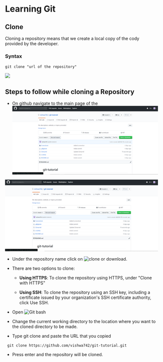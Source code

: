 # Learning Git
## Clone
Cloning a repository means that we create a local copy of the cody provided by the developer.
### Syntax 
```
git clone "url of the repository"

```

![](  URL )


## Steps to follow while cloning a Repository
-  On github navigate to the main page of the ![repository.](Screenshots/main.png)

![](Screenshots/main.png)

-  Under the repository name click on ![clone or download.](  URL )
 
- There are two options to clone:

  -  **Using HTTPS**: To clone the repository using HTTPS, under "Clone with HTTPS" 
  
  - **Using SSH**: To clone the repository using an SSH key, including a certificate issued by your organization's SSH certificate authority, click Use SSH.
 
-  Open ![ Git bash](  URL )

-  Change the current working directory to the location where you want to the cloned directory to be made.

-  Type git clone and paste the URL that you copied

```
 git clone https://github.com/vishwa742/git-tutorial.git

```

-  Press enter and the repository will be cloned.
   
   
